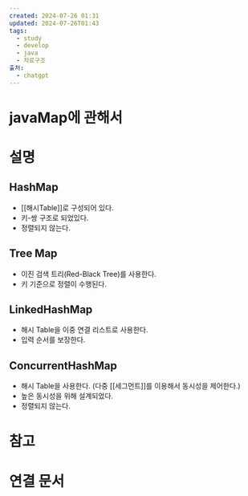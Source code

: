 ```yaml
---
created: 2024-07-26 01:31
updated: 2024-07-26T01:43
tags:
  - study
  - develop
  - java
  - 자료구조
출처:
  - chatgpt
---
```

# javaMap에 관해서

# 설명
## HashMap
 - [[해시Table]]로 구성되어 있다.
 - 키-쌍 구조로 되었있다.
 - 정렬되지 않는다.
## Tree Map
- 이진 검색 트리(Red-Black Tree)를 사용한다.
- 키 기준으로 정렬이 수행된다.
## LinkedHashMap
- 해시 Table을 이중 연결 리스트로 사용한다.
- 입력 순서를 보장한다.
## ConcurrentHashMap
- 해시 Table을 사용한다. (다중 [[세그먼트]]를 이용해서 동시성을 제어한다.)
- 높은 동시성을 위해 설계되었다.
- 정렬되지 않는다.

# 참고

# 연결 문서

